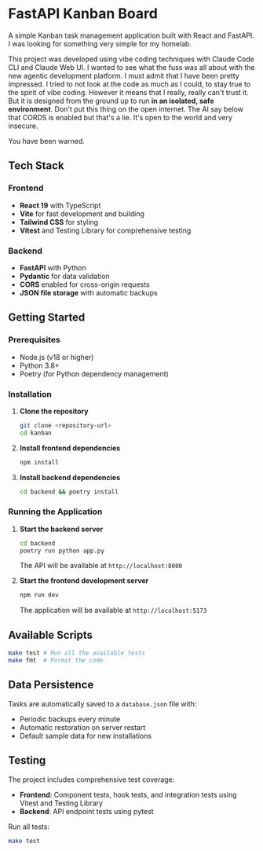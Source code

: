 # FastAPI Kanban Board

A simple Kanban task management application built with React and FastAPI. I was looking for something very simple for my homelab.

This project was developed using vibe coding techniques with Claude Code CLI and Claude Web UI. I wanted to see what the fuss was all about with
the new agentic development platform. I must admit that I have been pretty impressed. I tried to not look at the code as much as I could, to
stay true to the spirit of vibe coding. However it means that I really, really can't trust it. But it is designed from the ground up to run
**in an isolated, safe environment**. Don't put this thing on the open internet. The AI say below that CORDS is enabled but that's a lie. It's
open to the world and very insecure.

You have been warned.

## Tech Stack

### Frontend
- **React 19** with TypeScript
- **Vite** for fast development and building
- **Tailwind CSS** for styling
- **Vitest** and Testing Library for comprehensive testing

### Backend
- **FastAPI** with Python
- **Pydantic** for data validation
- **CORS** enabled for cross-origin requests
- **JSON file storage** with automatic backups

## Getting Started

### Prerequisites
- Node.js (v18 or higher)
- Python 3.8+
- Poetry (for Python dependency management)

### Installation

1. **Clone the repository**
   ```bash
   git clone <repository-url>
   cd kanban
   ```

2. **Install frontend dependencies**
   ```bash
   npm install
   ```

3. **Install backend dependencies**
   ```bash
   cd backend && poetry install
   ```

### Running the Application

1. **Start the backend server**
   ```bash
   cd backend
   poetry run python app.py
   ```
   The API will be available at `http://localhost:8000`

2. **Start the frontend development server**
   ```bash
   npm run dev
   ```
   The application will be available at `http://localhost:5173`

## Available Scripts

```bash
make test # Run all the available tests
make fmt  # Format the code
```

## Data Persistence

Tasks are automatically saved to a `database.json` file with:
- Periodic backups every minute
- Automatic restoration on server restart
- Default sample data for new installations

## Testing

The project includes comprehensive test coverage:

- **Frontend**: Component tests, hook tests, and integration tests using Vitest and Testing Library
- **Backend**: API endpoint tests using pytest

Run all tests:
```bash
make test
```
